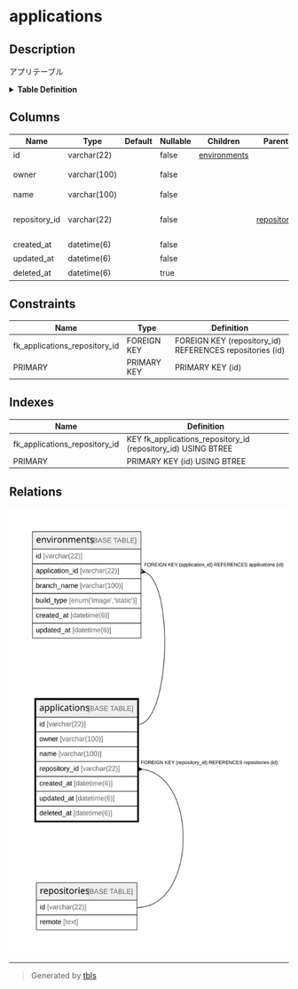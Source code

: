 # applications

## Description

アプリテーブル

<details>
<summary><strong>Table Definition</strong></summary>

```sql
CREATE TABLE `applications` (
  `id` varchar(22) NOT NULL COMMENT 'アプリID',
  `owner` varchar(100) NOT NULL COMMENT 'アプリ所有者',
  `name` varchar(100) NOT NULL COMMENT 'アプリ名',
  `repository_id` varchar(22) NOT NULL COMMENT 'アプリのリポジトリID',
  `created_at` datetime(6) NOT NULL COMMENT '作成日時',
  `updated_at` datetime(6) NOT NULL COMMENT '更新日時',
  `deleted_at` datetime(6) DEFAULT NULL COMMENT '削除日時',
  PRIMARY KEY (`id`),
  KEY `fk_applications_repository_id` (`repository_id`),
  CONSTRAINT `fk_applications_repository_id` FOREIGN KEY (`repository_id`) REFERENCES `repositories` (`id`)
) ENGINE=InnoDB DEFAULT CHARSET=utf8mb4 COMMENT='アプリテーブル'
```

</details>

## Columns

| Name | Type | Default | Nullable | Children | Parents | Comment |
| ---- | ---- | ------- | -------- | -------- | ------- | ------- |
| id | varchar(22) |  | false | [environments](environments.md) |  | アプリID |
| owner | varchar(100) |  | false |  |  | アプリ所有者 |
| name | varchar(100) |  | false |  |  | アプリ名 |
| repository_id | varchar(22) |  | false |  | [repositories](repositories.md) | アプリのリポジトリID |
| created_at | datetime(6) |  | false |  |  | 作成日時 |
| updated_at | datetime(6) |  | false |  |  | 更新日時 |
| deleted_at | datetime(6) |  | true |  |  | 削除日時 |

## Constraints

| Name | Type | Definition |
| ---- | ---- | ---------- |
| fk_applications_repository_id | FOREIGN KEY | FOREIGN KEY (repository_id) REFERENCES repositories (id) |
| PRIMARY | PRIMARY KEY | PRIMARY KEY (id) |

## Indexes

| Name | Definition |
| ---- | ---------- |
| fk_applications_repository_id | KEY fk_applications_repository_id (repository_id) USING BTREE |
| PRIMARY | PRIMARY KEY (id) USING BTREE |

## Relations

![er](applications.svg)

---

> Generated by [tbls](https://github.com/k1LoW/tbls)
